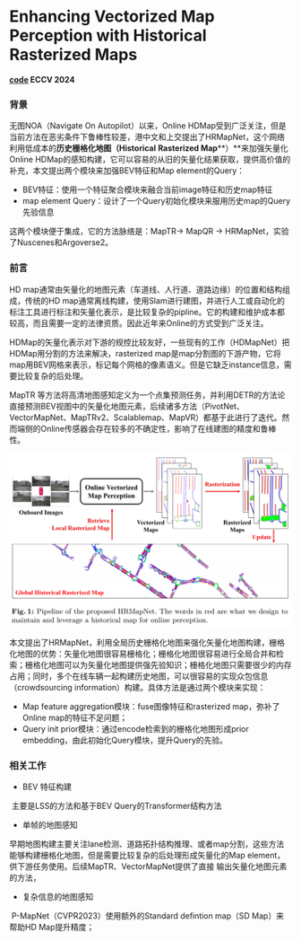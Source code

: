 # Enhancing Vectorized Map Perception with Historical Rasterized Maps

 **[code](https://github.com/HXMap/HRMapNet) ECCV 2024**

### 背景

无图NOA（Navigate On Autopilot）以来，Online HDMap受到广泛关注，但是当前方法在恶劣条件下鲁棒性较差，港中文和上交提出了HRMapNet，这个网络利用低成本的**历史栅格化地图（Historical** **Rasterized Map****）**来加强矢量化Online HDMap的感知构建，它可以容易的从旧的矢量化结果获取，提供高价值的补充，本文提出两个模块来加强BEV特征和Map element的Query：

- BEV特征：使用一个特征聚合模块来融合当前image特征和历史map特征
- map element     Query：设计了一个Query初始化模块来服用历史map的Query先验信息

这两个模块便于集成，它的方法脉络是：MapTR-> MapQR -> HRMapNet，实验了Nuscenes和Argoverse2。

### 前言

HD map通常由矢量化的地图元素（车道线、人行道、道路边缘）的位置和结构组成，传统的HD map通常离线构建，使用Slam进行建图，并进行人工或自动化的标注工具进行标注和矢量化表示，是比较复杂的pipline。它的构建和维护成本都较高，而且需要一定的法律资质。因此近年来Online的方式受到广泛关注。

HDMap的矢量化表示对下游的规控比较友好，一些现有的工作（HDMapNet）把HDMap用分割的方法来解决，rasterized map是map分割图的下游产物，它将map用BEV网格来表示，标记每个网格的像素语义。但是它缺乏instance信息，需要比较复杂的后处理。

MapTR 等方法将高清地图感知定义为一个点集预测任务，并利用DETR的方法论直接预测BEV视图中的矢量化地图元素，后续诸多方法（PivotNet、VectorMapNet、MapTRv2、Scalablemap、MapVR）都基于此进行了迭代。然而端侧的Online传感器会存在较多的不确定性，影响了在线建图的精度和鲁棒性。

<img src="HRMapNet.assets/image-20240911154525052.png" alt="image-20240911154525052" style="zoom: 50%;" />

本文提出了HRMapNet，利用全局历史栅格化地图来强化矢量化地图构建，栅格化地图的优势：矢量化地图很容易栅格化；栅格化地图很容易进行全局合并和检索；栅格化地图可以为矢量化地图提供强先验知识；栅格化地图只需要很少的内存占用；同时，多个在线车辆一起构建历史地图，可以很容易的实现众包信息（crowdsourcing information）构建。具体方法是通过两个模块来实现：

- Map feature aggregation模块：fuse图像特征和rasterized map，弥补了Online     map的特征不足问题；
- Query init prior模块：通过encode检索到的栅格化地图形成prior embedding，由此初始化Query模块，提升Query的先验。

 

### 相关工作

- BEV 特征构建

​	主要是LSS的方法和基于BEV Query的Transformer结构方法

- 单帧的地图感知

​	早期地图构建主要关注lane检测、道路拓扑结构推理、或者map分割，这些方法能够构建栅格化地图，但是需要比较复杂的后处理形成矢量化的Map element，供下游任务使用。后续MapTR、VectorMapNet提供了直接 输出矢量化地图元素的方法，

- 复杂信息的地图感知

​	P-MapNet（CVPR2023）使用额外的Standard defintion map（SD Map）来帮助HD Map提升精度；

​	

